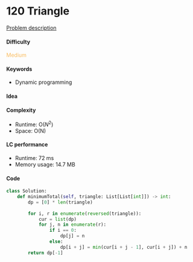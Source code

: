 120 Triangle
=======================
[Problem description](https://leetcode.com/problems/triangle/)

#### Difficulty
<span style="color:#FABC60">Medium</span>

#### Keywords
- Dynamic programming

#### Idea


#### Complexity
- Runtime: O($N^2$)
- Space: O(N)

#### LC performance
- Runtime: 72 ms
- Memory usage: 14.7 MB

#### Code
```python
class Solution:
    def minimumTotal(self, triangle: List[List[int]]) -> int:
        dp = [0] * len(triangle)
        
        for i, r in enumerate(reversed(triangle)):
            cur = list(dp)
            for j, n in enumerate(r):
                if i == 0:
                    dp[j] = n
                else:
                    dp[i + j] = min(cur[i + j - 1], cur[i + j]) + n
        return dp[-1]
```